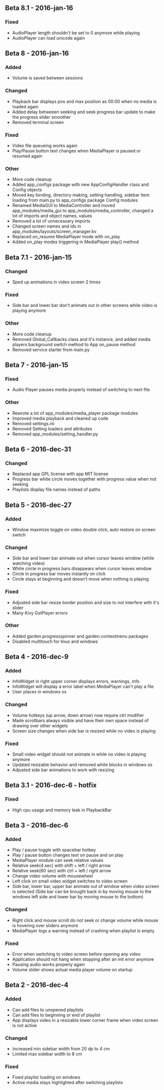 ## Beta 8.1 - 2016-jan-16

### Fixed
 - AudioPlayer length shouldn't be set to 0 anymore while playing
 - AudioPlayer can load unicode again



## Beta 8 - 2016-jan-16

### Added
 - Volume is saved between sessions

### Changed
 - Playback bar displays pos and max position as 00:00 when no media is loaded again
 - Added delay betweeen seeking and seek progress bar update to make the progress slider smoother
 - Removed terminal screen

### Fixed
 - Video file queueing works again
 - Play/Pause button text changes when MediaPlayer is paused or resumed again

### Other
 - More code cleanup
 - Added app_configs package with new AppConfigHandler class and Config objects
 - Moved key binding, directory making, setting handling, sidebar item loading from main.py to app_configs package Config modules
 - Renamed MediaGUI to MediaController and moved app_modules/media_gui to app_modules/media_controller, changed a lot of imports and object names, values
 - Removed a lot of unnecessary imports
 - Changed screen names and ids in app_modules/layouts/screen_manager.kv
 - Replaced on_resume MediaPlayer mode with on_play
 - Added on_play modes triggering in MediaPlayer play() method



## Beta 7.1 - 2016-jan-15

### Changed
 - Sped up animations in video screen 2 times

### Fixed
 - Side bar and lower bar don't animate out in other screens while video is playing anymore

### Other
 - More code cleanup
 - Removed Global_Callbacks class and it's instance, and added media players background switch method to App on_pause method
 - Removed service starter from main.py



## Beta 7 - 2016-jan-15

### Fixed
 - Audio Player pauses media properly instead of switching to next file

### Other
 - Rewrote a lot of app_modules/media_player package modules
 - Improved media playback and cleaned up code
 - Removed settings.ini
 - Removed Setting loaders and attributes
 - Removed app_modules/setting_handler.py



## Beta 6 - 2016-dec-31

### Changed
 - Replaced app GPL license with app MIT license
 - Progress bar white circle moves together with progress value when not seeking
 - Playlists display file names instead of paths



## Beta 5 - 2016-dec-27

### Added
 - Window maximize toggle on video double click, auto restore on screen switch

### Changed
 - Side bar and lower bar animate out when cursor leaves window (while
   watching video)
 - White circle in progress bars disappears when cursor leaves window
 - Circle in progress bar moves instantly on click
 - Circle stays at beginning and doesn't move when nothing is playing

### Fixed
 - Adjusted side bar resize border position and size to not interfere with
   it's slider
 - Many Kivy GstPlayer errors

### Other
 - Added garden.progressspinner and garden.contextmenu packages
 - Disabled multitouch for linux and windows




## Beta 4 - 2016-dec-9

### Added
 - InfoWidget in right upper corner displays errors, warnings, info
 - InfoWidget will display a error label when MediaPlayer can't play a file
 - User places in windows os

### Changed
 - Volume hotkeys (up arrow, down arrow) now require ctrl modifier
 - Made scrollbars always visible and have their own space instead of drawing
   over other widgets
 - Screen size changes when side bar is resized while no video is playing

### Fixed
 - Small video widget should not animate in while no video is playing anymore
 - Updated resizable behavior and removed white blocks in windows os
 - Adjusted side bar animations to work with resizing



## Beta 3.1 - 2016-dec-6 - hotfix

### Fixed
 - High cpu usage and memory leak in PlaybackBar



## Beta 3 - 2016-dec-6

### Added
 - Play / pause toggle with spacebar hotkey
 - Play / pause button changes text on pause and on play
 - MediaPlayer module can seek relative values
 - Relative seek(4 sec) with shift + left / right arrow
 - Relative seek(60 sec) with ctrl + left / right arrow
 - Change video volume with mousewheel
 - Left click on small video widget switches to video screen
 - Side bar, lower bar, upper bar animate out of window when video screen is
   selected (Side bar can be brought back in by moving mouse to the windows
   left side and lower bar by moving mouse to the bottom)

### Changed
 - Right click and mouse scroll do not seek or change volume while mouse is
   hovering over sliders anymore
 - MediaPlayer logs a warning instead of crashing when playlist is empty

### Fixed
 - Error when switching to video screen before opening any video
 - Application should not hang when stopping after an init error anymore
 - Pausing audio works properly again
 - Volume slider shows actual media player volume on startup



## Beta 2 - 2016-dec-4

### Added
 - Can add files to unopened playlists
 - Can add files to beginning or end of playlist
 - App displays video in a resizable lower corner frame when video screen is
   not active

### Changed
 - Increased min sidebar width from 20 dp to 4 cm
 - Limited max sidebar width to 8 cm

### Fixed
 - Fixed playlist loading on windows
 - Active media stays highlighted after switching playlists
